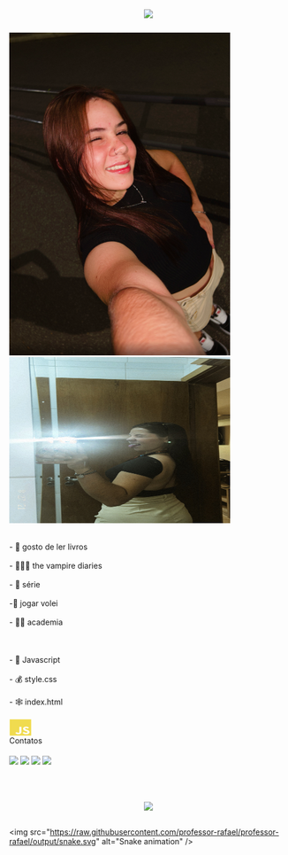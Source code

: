 <h1 align="center">
<img src="https://readme-typing-svg.herokuapp.com/?font=Righteous&size=35&center=true&vCenter=true&width=500&height=70&duration=4000&lines=olá!+👋;+me+chamo+Heloise!;" />
</h1>

<p float="left">
  <img src="IMG_5548.PNG" width="400px" />
  <img src="37C09732-89B3-411A-9D18-2947ED676FEA.jpg" height="300px" width="400px" />
</p>

<BR>
- 📖 gosto de ler livros 
<br>
<BR>
- 🧛🏻‍♀️ the vampire diaries 
<br>
<BR>
- 🎥 série
<br>
<BR>
-🏐 jogar volei 
<br>
<BR>
- 🏋️‍♀️ academia 
<br>
<BR>
<br>
<BR>
- 💞 Javascript
<br>
<BR>
- 💰 style.css
<br>
<BR>
- 🕸️ index.html

<div style="display: inline_block"><br>
<img align="center" alt="Rafa-Js" height="30" width="40" src="https://raw.githubusercontent.com/devicons/devicon/master/icons/javascript/javascript-plain.svg"&gt;
<img align="center" alt="Rafa-HTML" height="30" width="40" src="https://raw.githubusercontent.com/devicons/devicon/master/icons/html5/html5-original.svg"&gt;
<img align="center" alt="Rafa-CSS" height="30" width="40" src="https://raw.githubusercontent.com/devicons/devicon/master/icons/css3/css3-original.svg"&gt;
</div>
<br>
Contatos
<br>
<br>
<div>
  <a href="https://www.youtube.com/channel/UCBRq6fO_-P6yPOVbC0yZVmQ&quot; target="_blank"><img align="center" src="https://img.shields.io/badge/YouTube-FF0000?style=for-the-badge&logo=youtube&logoColor=white&quot; target="_blank"></a>
 <a href="https://img.shields.io/badge/p5%20js-ED225D?style=for-the-badge&logo=p5dotjs&logoColor=white"><img align="center" src="https://img.shields.io/badge/p5%20js-ED225D?style=for-the-badge&logo=p5dotjs&logoColor=white&quot; target="_blank"></a>
  <a href = "rafael.assis.santos@escola.pr.gov.br.com"><img align="center" src="https://img.shields.io/badge/-Gmail-%23333?style=for-the-badge&logo=gmail&logoColor=white&quot; target="_blank"></a>
  <a href="https://www.linkedin.com/in/rafael-assis-santos-3384b220a/&quot; target="_blank"><img align="center" src="https://img.shields.io/badge/-LinkedIn-%230077B5?style=for-the-badge&logo=linkedin&logoColor=white&quot; target="_blank"></a>
</div>
<br>
<h1 align="center">
<img align="center" src="https://readme-typing-svg.herokuapp.com/?font=Righteous&size=35&center=true&vCenter=true&width=500&height=70&duration=4000&lines=obrigado+pela+atenção!;" />
</h1>

###
<img src="https://raw.githubusercontent.com/professor-rafael/professor-rafael/output/snake.svg&quot; alt="Snake animation" />

###
